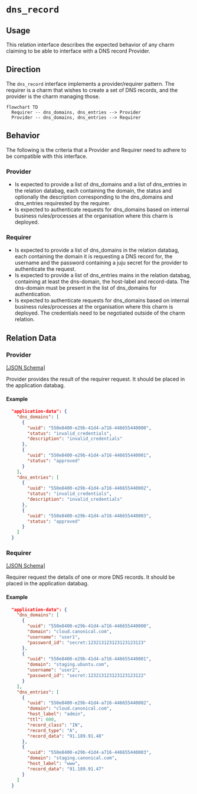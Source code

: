 # `dns_record`

## Usage

This relation interface describes the expected behavior of any charm claiming to be able to interface with a DNS record Provider.

## Direction

The `dns_record` interface implements a provider/requirer pattern. The requirer is a charm that wishes to create a set of DNS records, and the provider is the charm managing those.
```mermaid
flowchart TD
  Requirer -- dns_domains, dns_entries --> Provider
  Provider -- dns_domains, dns_entries --> Requirer
```

## Behavior

The following is the criteria that a Provider and Requirer need to adhere to be compatible with this interface.

### Provider

- Is expected to provide a list of dns_domains and a list of dns_entries in the relation databag, each containing the domain, the status and optionally the description corresponding to the dns_domains and dns_entries requirested by the requirer.
- Is expected to authenticate requests for dns_domains based on internal business rules/processes at the organisation where this charm is deployed.

### Requirer

- Is expected to provide a list of dns_domains in the relation databag, each containing the domain it is requesting a DNS record for, the username and the password containing a juju secret for the provider to authenticate the request.
- Is expected to provide a list of dns_entries mains in the relation databag, containing at least the dns-domain, the host-label and record-data. The dns-domain must be present in the list of dns_domains for authentication.
- Is expected to authenticate requests for dns_domains based on internal business rules/processes at the organisation where this charm is deployed. The credentials need to be negotiated outside of the charm relation.

## Relation Data

### Provider

[\[JSON Schema\]](./schemas/provider.json)

Provider provides the result of the requirer request. It should be placed in the application databag.

#### Example
```json
  "application-data": {
    "dns_domains": [
      {
        "uuid": "550e8400-e29b-41d4-a716-446655440000",
        "status": "invalid_credentials",
        "description": "invalid_credentials"
      },
      {
        "uuid": "550e8400-e29b-41d4-a716-446655440001",
        "status": "approved"
      }
    ],
    "dns_entries": [
      {
        "uuid": "550e8400-e29b-41d4-a716-446655440002",
        "status": "invalid_credentials",
        "description": "invalid_credentials"
      },
      {
        "uuid": "550e8400-e29b-41d4-a716-446655440003",
        "status": "approved"
      }
    ]
  }

```

### Requirer

[\[JSON Schema\]](./schemas/requirer.json)

Requirer request the details of one or more DNS records. It should be placed in the application databag.

#### Example

```json
  "application-data": {
    "dns_domains": [
      {
        "uuid": "550e8400-e29b-41d4-a716-446655440000",
        "domain": "cloud.canonical.com",
        "username": "user1",
        "password_id": "secret:123213123123123123123"
      },
      {
        "uuid": "550e8400-e29b-41d4-a716-446655440001",
        "domain": "staging.ubuntu.com",
        "username": "user2",
        "password_id": "secret:123213123123123123122"
      }
    ],
    "dns_entries": [
      {
        "uuid": "550e8400-e29b-41d4-a716-446655440002",
        "domain": "cloud.canonical.com",
        "host_label": "admin",
        "ttl": 600,
        "record_class": "IN",
        "record_type": "A",
        "record_data": "91.189.91.48"
      },
      {
        "uuid": "550e8400-e29b-41d4-a716-446655440003",
        "domain": "staging.canonical.com",
        "host_label": "www",
        "record_data": "91.189.91.47"
      }
    ]
  }
```
